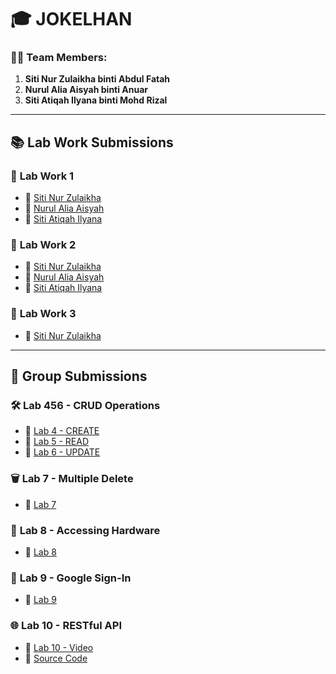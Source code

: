 # 🎓 **JOKELHAN**

### 👩‍💻 **Team Members:**
1. **Siti Nur Zulaikha binti Abdul Fatah**
2. **Nurul Alia Aisyah binti Anuar**
3. **Siti Atiqah Ilyana binti Mohd Rizal**

---

## 📚 **Lab Work Submissions**

### 🧪 **Lab Work 1**
- 🔗 [Siti Nur Zulaikha](https://t.me/c/1268048899/34316?thread=33987)  
- 🔗 [Nurul Alia Aisyah](https://t.me/c/1268048899/34324?thread=33987)  
- 🔗 [Siti Atiqah Ilyana](https://t.me/c/1268048899/34401?thread=33987)  

### 🧪 **Lab Work 2**
- 🔗 [Siti Nur Zulaikha](https://t.me/c/1268048899/34396?thread=33988)  
- 🔗 [Nurul Alia Aisyah](https://t.me/c/1268048899/34647?thread=33988)  
- 🔗 [Siti Atiqah Ilyana](https://t.me/c/1268048899/34405?thread=33988)  

### 🧪 **Lab Work 3**
- 🔗 [Siti Nur Zulaikha](https://t.me/c/1268048899/36731?thread=34431)  

---

## 🤝 **Group Submissions**

### 🛠️ **Lab 456 - CRUD Operations**
- 📌 [Lab 4 - CREATE](https://t.me/c/1268048899/37669?thread=34742)  
- 📌 [Lab 5 - READ](https://t.me/c/1268048899/37670?thread=35017)  
- 📌 [Lab 6 - UPDATE](https://t.me/c/1268048899/37671?thread=35389)  

### 🗑️ **Lab 7 - Multiple Delete**
- 🔗 [Lab 7](https://t.me/c/1268048899/37695?thread=36561)  

### 📱 **Lab 8 - Accessing Hardware**
- 🔗 [Lab 8](https://t.me/c/1268048899/37693?thread=36562)  

### 🔐 **Lab 9 - Google Sign-In**
- 🔗 [Lab 9](https://t.me/c/1268048899/37696?thread=36566)  

### 🌐 **Lab 10 - RESTful API**
- 🎥 [Lab 10 - Video](https://youtu.be/H54DVL5im4E?si=dzIwuMmsWwtVx5sZ)  
- 📂 [Source Code](https://github.com/zulaikha00/lab10-RESTful-API)  
